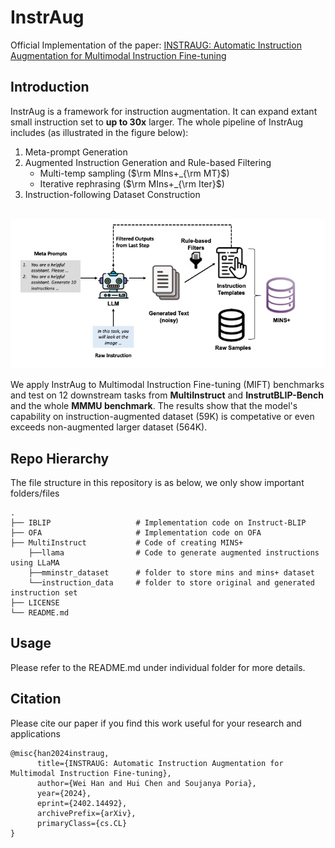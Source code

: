 # InstrAug
Official Implementation of the paper: [INSTRAUG: Automatic Instruction Augmentation for Multimodal Instruction Fine-tuning](https://arxiv.org/pdf/2402.14492.pdf)

## Introduction
InstrAug is a framework for instruction augmentation. It can expand extant small instruction set to __up to 30x__ larger.
The whole pipeline of InstrAug includes (as illustrated in the figure below):
1. Meta-prompt Generation
2. Augmented Instruction Generation and Rule-based Filtering
    * Multi-temp sampling  ($\rm MIns+_{\rm MT}$)
    * Iterative rephrasing ($\rm MIns+_{\rm Iter}$)
3. Instruction-following Dataset Construction

<p align="center">
    <br>
    <img src="assets/Framework.png"/>
    <br>
<p>

We apply InstrAug to Multimodal Instruction Fine-tuning (MIFT) benchmarks and test on 12 downstream tasks from __MultiInstruct__ and __InstrutBLIP-Bench__ and the whole __MMMU benchmark__.
The results show that the model's capability on instruction-augmented dataset (59K) is competative or even exceeds non-augmented larger dataset (564K).

## Repo Hierarchy
The file structure in this repository is as below, we only show important folders/files

    .
    ├── IBLIP                   # Implementation code on Instruct-BLIP
    ├── OFA                     # Implementation code on OFA
    ├── MultiInstruct           # Code of creating MINS+
        ├──llama                # Code to generate augmented instructions using LLaMA
        ├──mminstr_dataset      # folder to store mins and mins+ dataset 
        └──instruction_data     # folder to store original and generated instruction set 
    ├── LICENSE
    └── README.md

## Usage
Please refer to the README.md under individual folder for more details.

## Citation
Please cite our paper if you find this work useful for your research and applications

```
@misc{han2024instraug,
      title={INSTRAUG: Automatic Instruction Augmentation for Multimodal Instruction Fine-tuning}, 
      author={Wei Han and Hui Chen and Soujanya Poria},
      year={2024},
      eprint={2402.14492},
      archivePrefix={arXiv},
      primaryClass={cs.CL}
}
```